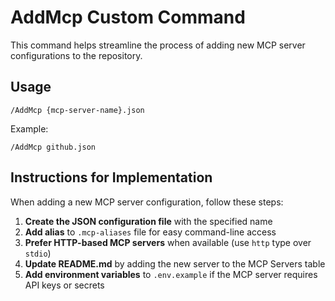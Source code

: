 # AddMcp Custom Command

This command helps streamline the process of adding new MCP server configurations to the repository.

## Usage

```
/AddMcp {mcp-server-name}.json
```

Example:
```
/AddMcp github.json
```

## Instructions for Implementation

When adding a new MCP server configuration, follow these steps:

1. **Create the JSON configuration file** with the specified name
2. **Add alias** to `.mcp-aliases` file for easy command-line access
3. **Prefer HTTP-based MCP servers** when available (use `http` type over `stdio`)
4. **Update README.md** by adding the new server to the MCP Servers table
5. **Add environment variables** to `.env.example` if the MCP server requires API keys or secrets
